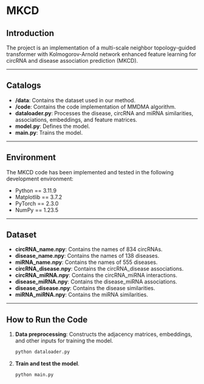 # MKCD  

## Introduction  
The project  is an implementation of a multi-scale neighbor topology-guided transformer with Kolmogorov-Arnold network enhanced feature learning for circRNA and disease association prediction (MKCD). 

---

## Catalogs  
- **/data**: Contains the dataset used in our method.
- **/code**: Contains the code implementation of MMDMA algorithm.
- **dataloader.py**: Processes the disease, circRNA and miRNA similarities, associations, embeddings, and feature matrices.
- **model.py**: Defines the model.
- **main.py**: Trains the model.

---

## Environment  
The MKCD code has been implemented and tested in the following development environment: 

- Python == 3.11.9 
- Matplotlib == 3.7.2
- PyTorch == 2.3.0
- NumPy == 1.23.5
---

## Dataset  
- **circRNA_name.npy**: Contains the names of 834 circRNAs.  
- **disease_name.npy**: Contains the names of 138 diseases.
- **miRNA_name.npy**: Contains the names of 555 diseases.
- **circRNA_disease.npy**: Contains the circRNA_disease associations.  
- **circRNA_miRNA.npy**: Contains the circRNA_miRNA interactions.  
- **disease_miRNA.npy**: Contains the disease_miRNA associations.  
- **disease_disease.npy**: Contains the disease similarities.  
- **miRNA_miRNA.npy**: Contains the miRNA similarities.  

---

## How to Run the Code  
1. **Data preprocessing**: Constructs the adjacency matrices, embeddings, and other inputs for training the model.  
    ```bash
    python dataloader.py
    ```  

2. **Train and test the model**.  
    ```bash
    python main.py
    ```  
